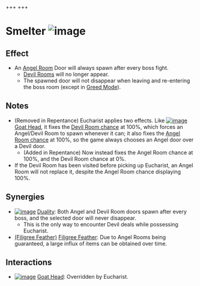 +++
+++

 # Smelter ![image](/image/Smelter.png) 


Effect
--------


* An [Angel Room](/wiki/Angel_Room "Angel Room") Door will always spawn after every boss fight.
	+ [Devil Rooms](/wiki/Devil_Room "Devil Room") will no longer appear.
	+ The spawned door will not disappear when leaving and re-entering the boss room (except in [Greed Mode](/wiki/Greed_Mode "Greed Mode")).


Notes
-------


* (Removed in Repentance) Eucharist applies two effects. Like [![image](/image/Goat_Head.png)](/wiki/Goat_Head "Goat Head") [Goat Head](/wiki/Goat_Head "Goat Head"), it fixes the [Devil Room chance](/wiki/Devil_Room#Conditions_to_make_Devil_Rooms_appear "Devil Room") at 100%, which forces an Angel/Devil Room to spawn whenever it can; it also fixes the [Angel Room chance](/wiki/Angel_Room#Angel_Room_Generation_Chance "Angel Room") at 100%, so the game always chooses an Angel door over a Devil door.
	+ (Added in Repentance) Now instead fixes the Angel Room chance at 100%, and the Devil Room chance at 0%.
* If the Devil Room has been visited before picking up Eucharist, an Angel Room will not replace it, despite the Angel Room chance displaying 100%.


Synergies
-----------


* [![image](/image/Duality.png)](/wiki/Duality "Duality") [Duality](/wiki/Duality "Duality"): Both Angel and Devil Room doors spawn after every boss, and the selected door will never disappear.
	+ This is the only way to encounter Devil deals while possessing Eucharist.
* [(Filigree Feather)](/wiki/Filigree_Feather "Filigree Feather") [Filigree Feather](/wiki/Filigree_Feather "Filigree Feather"): Due to Angel Rooms being guaranteed, a large influx of items can be obtained over time.


Interactions
--------------


* [![image](/image/Goat_Head.png)](/wiki/Goat_Head "Goat Head") [Goat Head](/wiki/Goat_Head "Goat Head"): Overridden by Eucharist.


